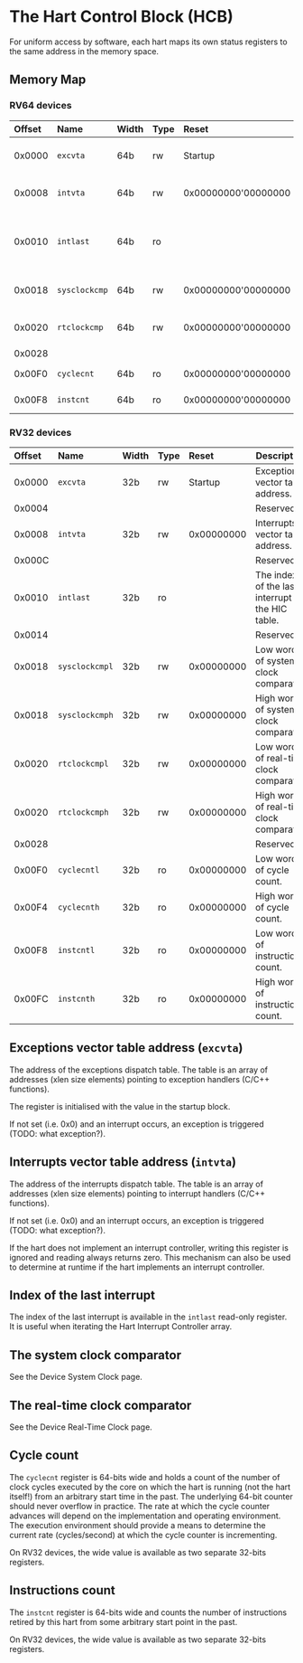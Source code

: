 # The Hart Control Block (HCB)

For uniform access by software, each hart maps its own status registers to the 
same address in the memory space.

## Memory Map

### RV64 devices

| Offset | Name | Width | Type | Reset | Description | 
|:-------|:-----|:------|:-----|:------|-------------|
| 0x0000 | `excvta` | 64b | rw | Startup | Exceptions vector table address.  |
| 0x0008 | `intvta` | 64b | rw | 0x00000000'00000000 | Interrupts vector table address.  |
| 0x0010 | `intlast` | 64b | ro | | The index of the last interrupt in the HIC table.  |
| 0x0018 | `sysclockcmp` | 64b | rw | 0x00000000'00000000 | System clock comparator. |
| 0x0020 | `rtclockcmp` | 64b | rw | 0x00000000'00000000 | Real-time clock comparator. |
| 0x0028 | | | | | Reserved.  |
| 0x00F0 | `cyclecnt` | 64b | ro | 0x00000000'00000000 | Cycle count. |
| 0x00F8 | `instcnt` | 64b | ro | 0x00000000'00000000 | Instructions count. |

### RV32 devices

| Offset | Name | Width | Type | Reset | Description | 
|:-------|:-----|:------|:-----|:------|-------------|
| 0x0000 | `excvta` | 32b | rw | Startup | Exceptions vector table address.  |
| 0x0004 | | | | | Reserved.  |
| 0x0008 | `intvta` | 32b | rw | 0x00000000 | Interrupts vector table address.  |
| 0x000C | | | | | Reserved.  |
| 0x0010 | `intlast` | 32b | ro | | The index of the last interrupt in the HIC table.  |
| 0x0014 | | | | | Reserved.  |
| 0x0018 | `sysclockcmpl` | 32b | rw | 0x00000000 | Low word of system clock comparator. |
| 0x0018 | `sysclockcmph` | 32b | rw | 0x00000000 | High word of system clock comparator. |
| 0x0020 | `rtclockcmpl` | 32b | rw | 0x00000000 | Low word of real-time clock comparator. |
| 0x0020 | `rtclockcmph` | 32b | rw | 0x00000000 | High word of real-time clock comparator. |
| 0x0028 | | | | | Reserved.  |
| 0x00F0 | `cyclecntl` | 32b | ro | 0x00000000 | Low word of cycle count. |
| 0x00F4 | `cyclecnth` | 32b | ro | 0x00000000 | High word of cycle count. |
| 0x00F8 | `instcntl` | 32b | ro | 0x00000000 | Low word of instructions count. |
| 0x00FC | `instcnth` | 32b | ro | 0x00000000 | High word of instructions count. |

## Exceptions vector table address (`excvta`)

The address of the exceptions dispatch table. The table is an array of addresses 
(xlen size elements) pointing to exception handlers (C/C++ functions).

The register is initialised with the value in the startup block.

If not set (i.e. 0x0) and an interrupt occurs, an exception is 
triggered (TODO: what exception?).

## Interrupts vector table address (`intvta`)

The address of the interrupts dispatch table. The table is an array of addresses 
(xlen size elements) pointing to interrupt handlers (C/C++ functions).

If not set (i.e. 0x0) and an interrupt occurs, an exception is 
triggered (TODO: what exception?).

If the hart does not implement an interrupt controller, writing this register 
is ignored and reading always returns zero. This mechanism can also be used 
to determine at runtime if the hart implements an interrupt controller.

## Index of the last interrupt

The index of the last interrupt is available in the `intlast` read-only register. 
It is useful when iterating the Hart Interrupt Controller array.

## The system clock comparator

See the Device System Clock page.

## The real-time clock comparator

See the Device Real-Time Clock page.

## Cycle count

The `cyclecnt` register is 64-bits wide and holds a count of the number of clock cycles 
executed by the core on which the hart is running (not the hart itself!) from an 
arbitrary start time in the past. The underlying 64-bit counter should never 
overflow in practice. The rate at which the cycle counter advances will depend
on the implementation and operating environment. The execution environment 
should provide a means to determine the current rate (cycles/second) at which 
the cycle counter is incrementing.

On RV32 devices, the wide value is available as two separate 32-bits registers.

## Instructions count

The `instcnt` register is 64-bits wide and counts the number of instructions retired 
by this hart from some arbitrary start point in the past.

On RV32 devices, the wide value is available as two separate 32-bits registers.

